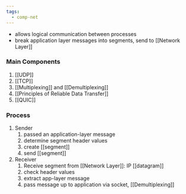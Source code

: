 ```yaml
---
tags:
  - comp-net
---
```

- allows logical communication between processes
- break application layer messages into segments, send to [[Network Layer]]

### Main Components
1. [[UDP]]
2. [[TCP]]
3. [[Multiplexing]] and [[Demultiplexing]]
4. [[Principles of Reliable Data Transfer]]
5. [[QUIC]]

### Process
1. Sender
	1. passed an application-layer message
	2. determine segment header values
	3. create [[segment]]
	4. send [[segment]]
2. Receiver
	1. Receive segment from [[Network Layer]]: IP [[datagram]]
	2. check header values
	3. extract app-layer message
	4. pass message up to application via socket, [[Demultiplexing]]